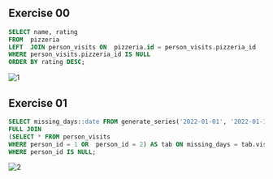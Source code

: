 ## Exercise 00 

```sql
SELECT name, rating
FROM  pizzeria
LEFT  JOIN person_visits ON  pizzeria.id = person_visits.pizzeria_id
WHERE person_visits.pizzeria_id IS NULL
ORDER BY rating DESC;
```

![1](https://github.com/Steelrizee/DB-Practice/assets/144115438/9356e887-763d-450f-b00a-d27bf2452a99)


## Exercise 01 

```sql
SELECT missing_days::date FROM generate_series('2022-01-01', '2022-01-10', interval '1 day') as missing_days
FULL JOIN
(SELECT * FROM person_visits
WHERE person_id = 1 OR  person_id = 2) AS tab ON missing_days = tab.visit_date
WHERE person_id IS NULL;
```
![2](https://github.com/Steelrizee/DB-Practice/assets/144115438/cba875f3-3a8f-4fb8-a843-2c9df29dd47a)
